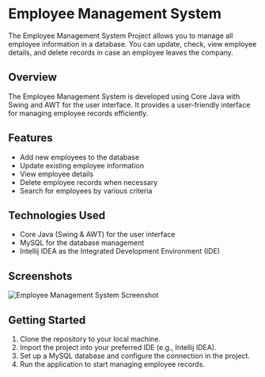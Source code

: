 # Employee Management System

The Employee Management System Project allows you to manage all employee information in a database. You can update, check, view employee details, and delete records in case an employee leaves the company.

## Overview

The Employee Management System is developed using Core Java with Swing and AWT for the user interface. It provides a user-friendly interface for managing employee records efficiently.

## Features

- Add new employees to the database
- Update existing employee information
- View employee details
- Delete employee records when necessary
- Search for employees by various criteria

## Technologies Used
- Core Java (Swing & AWT) for the user interface
- MySQL for the database management
- Intellij IDEA as the Integrated Development Environment (IDE)

## Screenshots

![Employee Management System Screenshot](path/to/screenshot.png)

## Getting Started

1. Clone the repository to your local machine.
2. Import the project into your preferred IDE (e.g., Intellij IDEA).
3. Set up a MySQL database and configure the connection in the project.
4. Run the application to start managing employee records.



